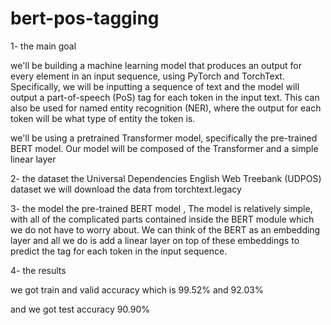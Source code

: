# bert-pos-tagging

1- the main goal

we'll be building a machine learning model that produces an output for every element in an input sequence, using PyTorch and TorchText. Specifically, we will be inputting a sequence of text and the model will output a part-of-speech (PoS) tag for each token in the input text. This can also be used for named entity recognition (NER), where the output for each token will be what type of entity the token is.

we'll be using a pretrained Transformer model, specifically the pre-trained BERT model. Our model will be composed of the Transformer and a simple linear layer


2- the dataset
the Universal Dependencies English Web Treebank (UDPOS) dataset we will download the data from torchtext.legacy


3- the model
the pre-trained BERT model ,
The model is relatively simple, with all of the complicated parts contained inside the BERT module which we do not have to worry about. We can think of the BERT as an embedding layer and all we do is add a linear layer on top of these embeddings to predict the tag for each token in the input sequence.


4- the results

we got train and valid accuracy which is 99.52% and 92.03%

and we got test accuracy 90.90%
